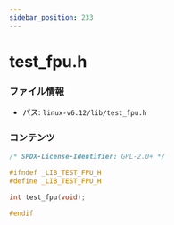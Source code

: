 ```yaml
---
sidebar_position: 233
---
```

# test_fpu.h

### ファイル情報

- パス: `linux-v6.12/lib/test_fpu.h`

### コンテンツ

```h
/* SPDX-License-Identifier: GPL-2.0+ */

#ifndef _LIB_TEST_FPU_H
#define _LIB_TEST_FPU_H

int test_fpu(void);

#endif

```
